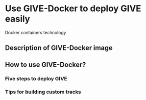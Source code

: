# Use GIVE-Docker to deploy GIVE easily
Docker containers technology 

## Description of GIVE-Docker image
## How to use GIVE-Docker?
### Five steps to deploy GIVE
### Tips for building custom tracks


